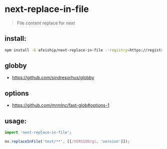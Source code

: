 # next-replace-in-file
> File content replace for next

## install:
```bash
npm install -S afeiship/next-replace-in-file --registry=https://registry.npm.taobao.org
```

## globby
- https://github.com/sindresorhus/globby

## options
- https://github.com/mrmlnc/fast-glob#options-1

## usage:
```js
import 'next-replace-in-file';

nx.replaceInFile('test/**', [[/VERSION/gi, 'version']]);
```
